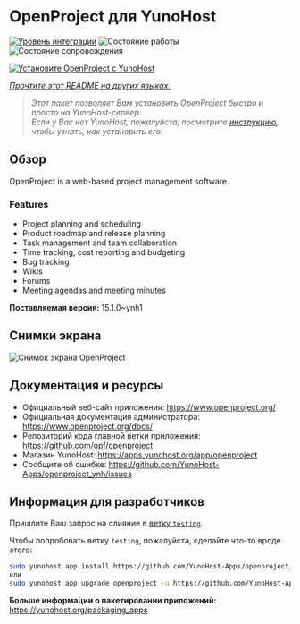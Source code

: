 <!--
Важно: этот README был автоматически сгенерирован <https://github.com/YunoHost/apps/tree/master/tools/readme_generator>
Он НЕ ДОЛЖЕН редактироваться вручную.
-->

# OpenProject для YunoHost

[![Уровень интеграции](https://apps.yunohost.org/badge/integration/openproject)](https://ci-apps.yunohost.org/ci/apps/openproject/)
![Состояние работы](https://apps.yunohost.org/badge/state/openproject)
![Состояние сопровождения](https://apps.yunohost.org/badge/maintained/openproject)

[![Установите OpenProject с YunoHost](https://install-app.yunohost.org/install-with-yunohost.svg)](https://install-app.yunohost.org/?app=openproject)

*[Прочтите этот README на других языках.](./ALL_README.md)*

> *Этот пакет позволяет Вам установить OpenProject быстро и просто на YunoHost-сервер.*  
> *Если у Вас нет YunoHost, пожалуйста, посмотрите [инструкцию](https://yunohost.org/install), чтобы узнать, как установить его.*

## Обзор

OpenProject is a web-based project management software.

### Features

- Project planning and scheduling
- Product roadmap and release planning
- Task management and team collaboration
- Time tracking, cost reporting and budgeting
- Bug tracking
- Wikis
- Forums
- Meeting agendas and meeting minutes


**Поставляемая версия:** 15.1.0~ynh1

## Снимки экрана

![Снимок экрана OpenProject](./doc/screenshots/screenshot1.png)

## Документация и ресурсы

- Официальный веб-сайт приложения: <https://www.openproject.org/>
- Официальная документация администратора: <https://www.openproject.org/docs/>
- Репозиторий кода главной ветки приложения: <https://github.com/opf/openproject>
- Магазин YunoHost: <https://apps.yunohost.org/app/openproject>
- Сообщите об ошибке: <https://github.com/YunoHost-Apps/openproject_ynh/issues>

## Информация для разработчиков

Пришлите Ваш запрос на слияние в [ветку `testing`](https://github.com/YunoHost-Apps/openproject_ynh/tree/testing).

Чтобы попробовать ветку `testing`, пожалуйста, сделайте что-то вроде этого:

```bash
sudo yunohost app install https://github.com/YunoHost-Apps/openproject_ynh/tree/testing --debug
или
sudo yunohost app upgrade openproject -u https://github.com/YunoHost-Apps/openproject_ynh/tree/testing --debug
```

**Больше информации о пакетировании приложений:** <https://yunohost.org/packaging_apps>
